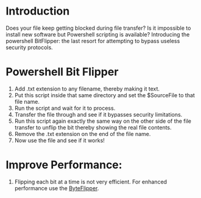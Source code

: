 # Introduction
Does your file keep getting blocked during file transfer? Is it impossible to install new software but Powershell scripting is available? Introducing the powershell BitFlipper: the last resort for attempting to bypass useless security protocols. 

# Powershell Bit Flipper
1. Add .txt extension to any filename, thereby making it text. 
2. Put this script inside that same directory and set the $SourceFile to that file name.
3. Run the script and wait for it to process.
4. Transfer the file through and see if it bypasses security limitations.
5. Run this script again exactly the same way on the other side of the file transfer to unflip the bit thereby showing the real file contents.
6. Remove the .txt extension on the end of the file name.
7. Now use the file and see if it works!

# Improve Performance:

1. Flipping each bit at a time is not very efficient. For enhanced performance use the [ByteFlipper](https://github.com/TheEliteOneShot/ps_byte_flipper). 
